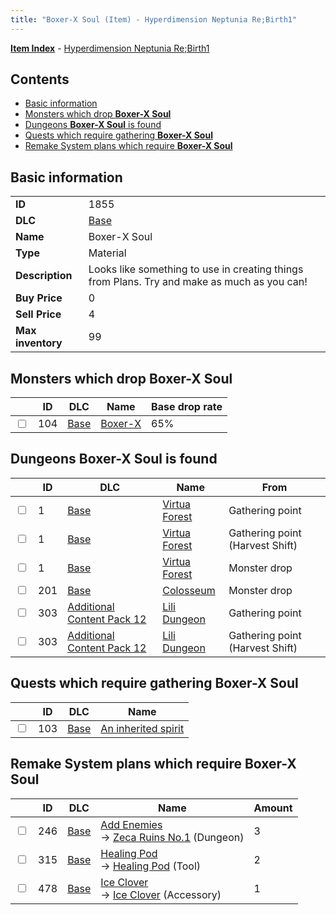 ```yaml
---
title: "Boxer-X Soul (Item) - Hyperdimension Neptunia Re;Birth1"
---
```


[**Item Index**](/neptunia/rb1/item/index.html) - [Hyperdimension Neptunia Re;Birth1](/neptunia/rb1)

## Contents

- [Basic information](#basic-information)
- [Monsters which drop **Boxer-X Soul**](#monsters-which-drop-boxer-x-soul)
- [Dungeons **Boxer-X Soul** is found](#dungeons-boxer-x-soul-is-found)
- [Quests which require gathering **Boxer-X Soul**](#quests-which-require-gathering-boxer-x-soul)
- [Remake System plans which require **Boxer-X Soul**](#remake-system-plans-which-require-boxer-x-soul)

## Basic information

|   |   |
| -- | -- |
| **ID** | 1855 |
| **DLC** | [Base](/neptunia/rb1/dlc/1-base.html) |
| **Name** | Boxer-X Soul |
| **Type** | Material |
| **Description** | Looks like something to use in creating things from Plans. Try and make as much as you can! |
| **Buy Price** | 0 |
| **Sell Price** | 4 |
| **Max inventory** | 99 |

## Monsters which drop **Boxer-X Soul**

|    | ID | DLC | Name | Base drop rate |
| -- | -- | --- | ---- | -------------- |
| <input type="checkbox" id="rb1-monster-1-104" class="trackbox" /> | 104 | [Base](/neptunia/rb1/dlc/1-base.html) | [Boxer-X](/neptunia/rb1/monster/1-104-boxer-x.html) | 65% |

## Dungeons **Boxer-X Soul** is found

|    | ID | DLC | Name | From |
| -- | -- | --- | ---- | ---- |
| <input type="checkbox" id="rb1-dungeon-1-1" class="trackbox" /> | 1 | [Base](/neptunia/rb1/dlc/1-base.html) | [Virtua Forest](/neptunia/rb1/dungeon/1-1-virtua-forest.html) | Gathering point |
| <input type="checkbox" id="rb1-dungeon-1-1" class="trackbox" /> | 1 | [Base](/neptunia/rb1/dlc/1-base.html) | [Virtua Forest](/neptunia/rb1/dungeon/1-1-virtua-forest.html) | Gathering point (Harvest Shift) |
| <input type="checkbox" id="rb1-dungeon-1-1" class="trackbox" /> | 1 | [Base](/neptunia/rb1/dlc/1-base.html) | [Virtua Forest](/neptunia/rb1/dungeon/1-1-virtua-forest.html) | Monster drop |
| <input type="checkbox" id="rb1-dungeon-1-201" class="trackbox" /> | 201 | [Base](/neptunia/rb1/dlc/1-base.html) | [Colosseum](/neptunia/rb1/dungeon/1-201-colosseum.html) | Monster drop |
| <input type="checkbox" id="rb1-dungeon-21-303" class="trackbox" /> | 303 | [Additional Content Pack 12](/neptunia/rb1/dlc/21-pack12.html) | [Lili Dungeon](/neptunia/rb1/dungeon/21-303-lili-dungeon.html) | Gathering point |
| <input type="checkbox" id="rb1-dungeon-21-303" class="trackbox" /> | 303 | [Additional Content Pack 12](/neptunia/rb1/dlc/21-pack12.html) | [Lili Dungeon](/neptunia/rb1/dungeon/21-303-lili-dungeon.html) | Gathering point (Harvest Shift) |

## Quests which require gathering **Boxer-X Soul**

|    | ID | DLC | Name |
| -- | -- | --- | ---- |
| <input type="checkbox" id="rb1-quest-1-103" class="trackbox" /> | 103 | [Base](/neptunia/rb1/dlc/1-base.html) | [An inherited spirit](/neptunia/rb1/quest/1-103-an-inherited-spirit.html) |

## Remake System plans which require **Boxer-X Soul**

|    | ID | DLC | Name | Amount |
| -- | -- | --- | ---- | ------ |
| <input type="checkbox" id="rb1-remake-1-246" class="trackbox" /> | 246 | [Base](/neptunia/rb1/dlc/1-base.html) | [Add Enemies](/neptunia/rb1/remake/1-246-add-enemies.html)<br />→ [Zeca Ruins No.1](/neptunia/rb1/dungeon/1-101-zeca-ruins-no-1.html) (Dungeon) | 3 |
| <input type="checkbox" id="rb1-remake-1-315" class="trackbox" /> | 315 | [Base](/neptunia/rb1/dlc/1-base.html) | [Healing Pod](/neptunia/rb1/remake/1-315-healing-pod.html)<br />→ [Healing Pod](/neptunia/rb1/item/1-2-healing-pod.html) (Tool) | 2 |
| <input type="checkbox" id="rb1-remake-1-478" class="trackbox" /> | 478 | [Base](/neptunia/rb1/dlc/1-base.html) | [Ice Clover](/neptunia/rb1/remake/1-478-ice-clover.html)<br />→ [Ice Clover](/neptunia/rb1/item/1-3016-ice-clover.html) (Accessory) | 1 |